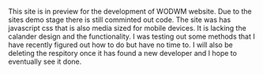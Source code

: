 This site is in preview for the development of WODWM website. Due to the sites demo stage there is still comminted out code. The site was has javascript css that is also media sized for mobile devices. It is lacking the calander design and the functionality. I was testing out some methods that I have recently figured out how to do but have no time to. 
I will also be deleting the respitory once it has found a new developer and I hope to eventually see it done.
